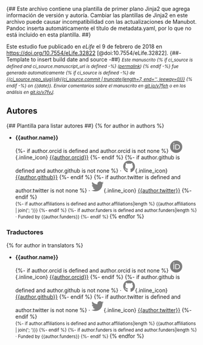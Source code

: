 {##
  Este archivo contiene una plantilla de primer plano Jinja2 que agrega información de versión y autoría. 
  Cambiar las plantillas de Jinja2 en este archivo puede causar incompatibilidad con las actualizaciones de Manubot. 
  Pandoc inserta automáticamente el título de metadata.yaml, por lo que no está incluido en esta plantilla.
##}

Este estudio fue publicado en _eLife_ el 9 de febrero de 2018 en <https://doi.org/10.7554/eLife.32822> [@doi:10.7554/eLife.32822].
{##- Template to insert build date and source -##}
<small><em>
Este manuscrito
{% if ci_source is defined and ci_source.manuscript_url is defined -%}
([permalink]({{ci_source.manuscript_url}}))
{% endif -%}
fue generado automaticamente
{% if ci_source is defined -%}
de [{{ci_source.repo_slug}}@{{ci_source.commit | truncate(length=7, end='', leeway=0)}}](https://github.com/{{ci_source.repo_slug}}/tree/{{ci_source.commit}})
{% endif -%}
on {{date}}.
Enviar comentarios sobre el manuscrito en [git.io/v7feh](https://git.io/v7feh) o en los análisis en [git.io/v7fvJ](https://git.io/v7fvJ).
</em></small>

## Autores

{## Plantilla para listar autores ##}
{% for author in authors %}
+ **{{author.name}}**<br>
  {%- if author.orcid is defined and author.orcid is not none %}
    ![ORCID icon](images/orcid.svg){.inline_icon}
    [{{author.orcid}}](https://orcid.org/{{author.orcid}})
  {%- endif %}
  {%- if author.github is defined and author.github is not none %}
    · ![GitHub icon](images/github.svg){.inline_icon}
    [{{author.github}}](https://github.com/{{author.github}})
  {%- endif %}
  {%- if author.twitter is defined and author.twitter is not none %}
    · ![Twitter icon](images/twitter.svg){.inline_icon}
    [{{author.twitter}}](https://twitter.com/{{author.twitter}})
  {%- endif %}<br>
  <small>
  {%- if author.affiliations is defined and author.affiliations|length %}
     {{author.affiliations | join('; ')}}
  {%- endif %}
  {%- if author.funders is defined and author.funders|length %}
     · Funded by {{author.funders}}
  {%- endif %}
  </small>
{% endfor %}

### Traductores

{% for author in translators %}
+ **{{author.name}}**<br>
  {%- if author.orcid is defined and author.orcid is not none %}
    ![ORCID icon](images/orcid.svg){.inline_icon}
    [{{author.orcid}}](https://orcid.org/{{author.orcid}})
  {%- endif %}
  {%- if author.github is defined and author.github is not none %}
    · ![GitHub icon](images/github.svg){.inline_icon}
    [{{author.github}}](https://github.com/{{author.github}})
  {%- endif %}
  {%- if author.twitter is defined and author.twitter is not none %}
    · ![Twitter icon](images/twitter.svg){.inline_icon}
    [{{author.twitter}}](https://twitter.com/{{author.twitter}})
  {%- endif %}<br>
  <small>
  {%- if author.affiliations is defined and author.affiliations|length %}
     {{author.affiliations | join('; ')}}
  {%- endif %}
  {%- if author.funders is defined and author.funders|length %}
     · Funded by {{author.funders}}
  {%- endif %}
  </small>
{% endfor %}

